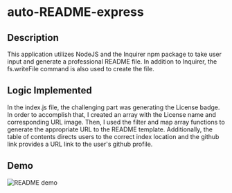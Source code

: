 # auto-README-express

## Description
This application utilizes NodeJS and the Inquirer npm package to take user input and generate a professional README file.
In addition to Inquirer, the fs.writeFile command is also used to create the file.

## Logic Implemented
In the index.js file, the challenging part was generating the License badge.
In order to accomplish that, I created an array with the License name and corresponding URL image.
Then, I used the filter and map array functions to generate the appropriate URL to the README template.
Additionally, the table of contents directs users to the correct index location and the github link provides a URL link to the user's github profile.

## Demo

<img src="./src/Demo.gif" alt="README demo">